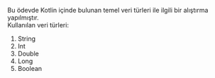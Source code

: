Bu ödevde Kotlin içinde bulunan temel veri türleri ile ilgili bir alıştırma yapılmıştır.<br>
Kullanılan veri türleri:
<ol>
  <li>String</li>
  <li>Int</li>
  <li>Double</li>
  <li>Long</li>
  <li>Boolean</li>
</ol>
